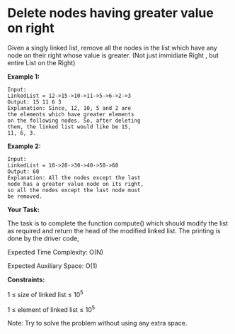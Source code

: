 # Delete nodes having greater value on right

Given a singly linked list, remove all the nodes in the list which have any node on their right whose value is greater. (Not just immidiate Right , but entire List on the Right)

 

**Example 1:**
```
Input:
LinkedList = 12->15->10->11->5->6->2->3
Output: 15 11 6 3
Explanation: Since, 12, 10, 5 and 2 are
the elements which have greater elements
on the following nodes. So, after deleting
them, the linked list would like be 15,
11, 6, 3.
```
**Example 2:**
```
Input:
LinkedList = 10->20->30->40->50->60
Output: 60
Explanation: All the nodes except the last
node has a greater value node on its right,
so all the nodes except the last node must
be removed.
```
**Your Task:**

The task is to complete the function compute() which should modify the list as required and return the head of the modified linked list. The printing is done by the driver code,

Expected Time Complexity: O(N)

Expected Auxiliary Space: O(1)

**Constraints:**

1 ≤ size of linked list ≤ 10<sup>5</sup>

1 ≤ element of linked list ≤ 10<sup>5</sup>

Note: Try to solve the problem without using any extra space.